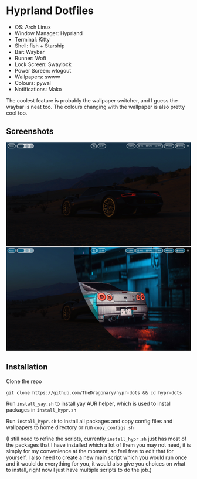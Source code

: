 # Hyprland Dotfiles

- OS: Arch Linux
- Window Manager: Hyprland
- Terminal: Kitty
- Shell: fish + Starship
- Bar: Waybar
- Runner: Wofi
- Lock Screen: Swaylock
- Power Screen: wlogout
- Wallpapers: swww
- Colours: pywal
- Notifications: Mako

The coolest feature is probably the wallpaper switcher, and I guess the waybar is neat too. The colours changing with the wallpaper is also pretty cool too.

## Screenshots
![](https://github.com/TheDragonary/hypr-dots/blob/main/screenshots/screenshot.png)
![](https://github.com/TheDragonary/hypr-dots/blob/main/screenshots/screenshot2.png)

## Installation
Clone the repo
```
git clone https://github.com/TheDragonary/hypr-dots && cd hypr-dots
```
Run ```install_yay.sh``` to install yay AUR helper, which is used to install packages in ```install_hypr.sh```

Run ```install_hypr.sh``` to install all packages and copy config files and wallpapers to home directory or run ```copy_configs.sh```

(I still need to refine the scripts, currently ```install_hypr.sh``` just has most of the packages that I have installed which a lot of them you may not need, it is simply for my convenience at the moment, so feel free to edit that for yourself. I also need to create a new main script which you would run once and it would do everything for you, it would also give you choices on what to install, right now I just have multiple scripts to do the job.)
